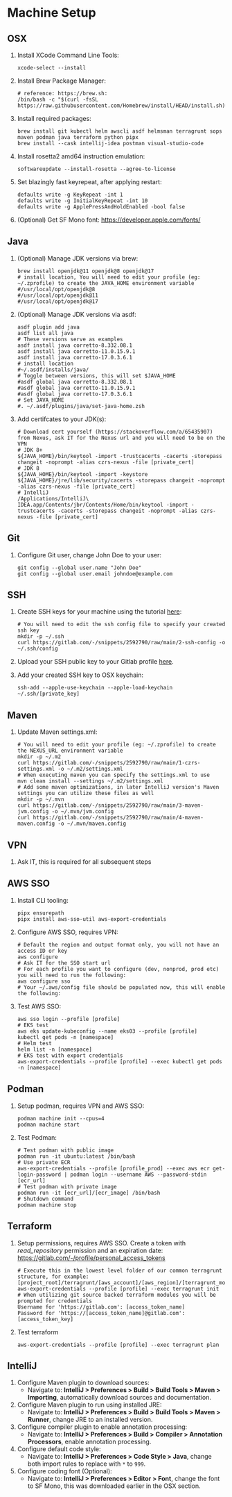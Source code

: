 # Machine Setup

## OSX
1. Install XCode Command Line Tools:

    ~~~
    xcode-select --install
    ~~~

2. Install Brew Package Manager:

    ~~~
    # reference: https://brew.sh:
    /bin/bash -c "$(curl -fsSL https://raw.githubusercontent.com/Homebrew/install/HEAD/install.sh)"
    ~~~

3. Install required packages:

    ~~~
    brew install git kubectl helm awscli asdf helmsman terragrunt sops maven podman java terraform python pipx
    brew install --cask intellij-idea postman visual-studio-code
    ~~~

4. Install rosetta2 amd64 instruction emulation:

    ~~~
    softwareupdate --install-rosetta --agree-to-license
    ~~~

5. Set blazingly fast keyrepeat, after applying restart:

    ~~~
    defaults write -g KeyRepeat -int 1
    defaults write -g InitialKeyRepeat -int 10
    defaults write -g ApplePressAndHoldEnabled -bool false
    ~~~

6. (Optional) Get SF Mono font: https://developer.apple.com/fonts/ 

## Java
1. (Optional) Manage JDK versions via brew:

    ~~~
    brew install openjdk@11 openjdk@8 openjdk@17
    # install location, You will need to edit your profile (eg: ~/.zprofile) to create the JAVA_HOME environment variable
    #/usr/local/opt/openjdk@8
    #/usr/local/opt/openjdk@11
    #/usr/local/opt/openjdk@17
    ~~~

2. (Optional) Manage JDK versions via asdf:

    ~~~
    asdf plugin add java
    asdf list all java
    # These versions serve as examples
    asdf install java corretto-8.332.08.1 
    asdf install java corretto-11.0.15.9.1
    asdf install java corretto-17.0.3.6.1
    # install location
    #~/.asdf/installs/java/
    # Toggle between versions, this will set $JAVA_HOME
    #asdf global java corretto-8.332.08.1
    #asdf global java corretto-11.0.15.9.1
    #asdf global java corretto-17.0.3.6.1
    # Set JAVA_HOME
    #. ~/.asdf/plugins/java/set-java-home.zsh
    ~~~

3. Add certifcates to your JDK(s):

    ~~~
    # Download cert yourself (https://stackoverflow.com/a/65435907) from Nexus, ask IT for the Nexus url and you will need to be on the VPN
    # JDK 8+
    ${JAVA_HOME}/bin/keytool -import -trustcacerts -cacerts -storepass changeit -noprompt -alias czrs-nexus -file [private_cert]
    # JDK 8
    ${JAVA_HOME}/bin/keytool -import -keystore ${JAVA_HOME}/jre/lib/security/cacerts -storepass changeit -noprompt -alias czrs-nexus -file [private_cert]
    # IntelliJ
    /Applications/IntelliJ\ IDEA.app/Contents/jbr/Contents/Home/bin/keytool -import -trustcacerts -cacerts -storepass changeit -noprompt -alias czrs-nexus -file [private_cert]
    ~~~

## Git
1. Configure Git user, change John Doe to your user:

    ~~~
    git config --global user.name "John Doe"
    git config --global user.email johndoe@example.com
    ~~~

## SSH
1. Create SSH keys for your machine using the tutorial [here](https://docs.gitlab.com/ee/user/ssh.html):

    ~~~
    # You will need to edit the ssh config file to specify your created ssh key
    mkdir -p ~/.ssh
    curl https://gitlab.com/-/snippets/2592790/raw/main/2-ssh-config -o ~/.ssh/config
    ~~~

2. Upload your SSH public key to your Gitlab profile [here](https://gitlab.com/-/profile/keys).

3. Add your created SSH key to OSX keychain:

    ~~~
    ssh-add --apple-use-keychain --apple-load-keychain ~/.ssh/[private_key]
    ~~~

## Maven
1. Update Maven settings.xml:

    ~~~
    # You will need to edit your profile (eg: ~/.zprofile) to create the NEXUS_URL environment variable
    mkdir -p ~/.m2
    curl https://gitlab.com/-/snippets/2592790/raw/main/1-czrs-settings.xml -o ~/.m2/settings.xml
    # When executing maven you can specify the settings.xml to use
    mvn clean install --settings ~/.m2/settings.xml
    # Add some maven optimizations, in later IntelliJ version's Maven settings you can utilize these files as well
    mkdir -p ~/.mvn
    curl https://gitlab.com/-/snippets/2592790/raw/main/3-maven-jvm.config -o ~/.mvn/jvm.config
    curl https://gitlab.com/-/snippets/2592790/raw/main/4-maven-maven.config -o ~/.mvn/maven.config
    ~~~

## VPN
1. Ask IT, this is required for all subsequent steps 

## AWS SSO
1. Install CLI tooling:

    ~~~
    pipx ensurepath
    pipx install aws-sso-util aws-export-credentials
    ~~~

2. Configure AWS SSO, requires VPN:

    ~~~
    # Default the region and output format only, you will not have an access ID or key
    aws configure
    # Ask IT for the SSO start url
    # For each profile you want to configure (dev, nonprod, prod etc) you will need to run the following:
    aws configure sso
    # Your ~/.aws/config file should be populated now, this will enable the following:
    ~~~

3. Test AWS SSO:

    ~~~
    aws sso login --profile [profile]
    # EKS test
    aws eks update-kubeconfig --name eks03 --profile [profile]
    kubectl get pods -n [namespace]
    # Helm test
    helm list -n [namespace]
    # EKS test with export credentials
    aws-export-credentials --profile [profile] --exec kubectl get pods -n [namespace]
    ~~~

## Podman
1. Setup podman, requires VPN and AWS SSO:

    ~~~
    podman machine init --cpus=4
    podman machine start
    ~~~

2. Test Podman:

    ~~~
    # Test podman with public image
    podman run -it ubuntu:latest /bin/bash
    # Use private ECR
    aws-export-credentials --profile [profile_prod] --exec aws ecr get-login-password | podman login --username AWS --password-stdin [ecr_url]
    # Test podman with private image
    podman run -it [ecr_url]/[ecr_image] /bin/bash
    # Shutdown command
    podman machine stop
    ~~~

## Terraform
1. Setup permissions, requires AWS SSO. Create a token with *read_repository* permission and an expiration date: https://gitlab.com/-/profile/personal_access_tokens

    ~~~
    # Execute this in the lowest level folder of our common terragrunt structure, for example: [project_root]/terragrunt/[aws_account]/[aws_region]/[terragrunt_module]/
    aws-export-credentials --profile [profile] --exec terragrunt init
    # When utilizing git source backed terraform modules you will be prompted for credentials
    Username for 'https://gitlab.com': [access_token_name]
    Password for 'https://[access_token_name]@gitlab.com': [access_token_key] 
    ~~~

2. Test terraform

    ~~~
    aws-export-credentials --profile [profile] --exec terragrunt plan
    ~~~

## IntelliJ
1. Configure Maven plugin to download sources:
   * Navigate to: **IntelliJ > Preferences > Build > Build Tools > Maven > Importing**, automatically download sources and documentation.
2. Configure Maven plugin to run using installed JRE:
   * Navigate to: **IntelliJ > Preferences > Build > Build Tools > Maven > Runner**, change JRE to an installed version.
3. Configure compiler plugin to enable annotation processing:
   * Navigate to: **IntelliJ > Preferences > Build > Compiler > Annotation Processors**, enable annotation processing.
4. Configure default code style:
   * Navigate to: **IntelliJ > Preferences > Code Style > Java**, change both import rules to replace with `*` to `999`.
5. Configure coding font (Optional):
   * Navigate to: **IntelliJ > Preferences > Editor > Font**, change the font to SF Mono, this was downloaded earlier in the OSX section.
